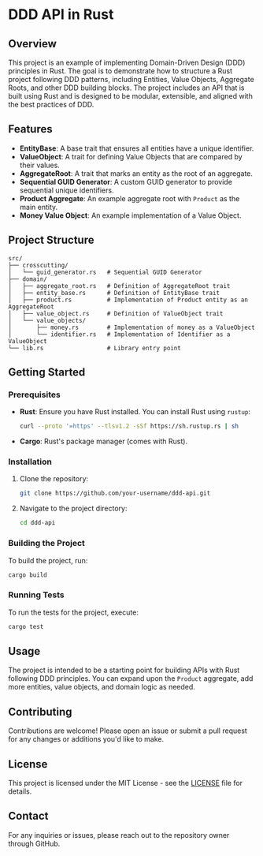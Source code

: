 # DDD API in Rust

## Overview

This project is an example of implementing Domain-Driven Design (DDD) principles in Rust. The goal is to demonstrate how to structure a Rust project following DDD patterns, including Entities, Value Objects, Aggregate Roots, and other DDD building blocks. The project includes an API that is built using Rust and is designed to be modular, extensible, and aligned with the best practices of DDD.

## Features

- **EntityBase**: A base trait that ensures all entities have a unique identifier.
- **ValueObject**: A trait for defining Value Objects that are compared by their values.
- **AggregateRoot**: A trait that marks an entity as the root of an aggregate.
- **Sequential GUID Generator**: A custom GUID generator to provide sequential unique identifiers.
- **Product Aggregate**: An example aggregate root with `Product` as the main entity.
- **Money Value Object**: An example implementation of a Value Object.

## Project Structure

```
src/
├── crosscutting/
│   └── guid_generator.rs   # Sequential GUID Generator
├── domain/
│   ├── aggregate_root.rs   # Definition of AggregateRoot trait
│   ├── entity_base.rs      # Definition of EntityBase trait
│   ├── product.rs          # Implementation of Product entity as an AggregateRoot
│   ├── value_object.rs     # Definition of ValueObject trait
│   └── value_objects/
│       ├── money.rs        # Implementation of money as a ValueObject
│       └── identifier.rs   # Implementation of Identifier as a ValueObject
└── lib.rs                  # Library entry point
```

## Getting Started

### Prerequisites

- **Rust**: Ensure you have Rust installed. You can install Rust using `rustup`:
  ```bash
  curl --proto '=https' --tlsv1.2 -sSf https://sh.rustup.rs | sh
  ```
- **Cargo**: Rust's package manager (comes with Rust).

### Installation

1. Clone the repository:
   ```bash
   git clone https://github.com/your-username/ddd-api.git
   ```
2. Navigate to the project directory:
   ```bash
   cd ddd-api
   ```

### Building the Project

To build the project, run:
```bash
cargo build
```

### Running Tests

To run the tests for the project, execute:
```bash
cargo test
```

## Usage

The project is intended to be a starting point for building APIs with Rust following DDD principles. You can expand upon the `Product` aggregate, add more entities, value objects, and domain logic as needed.

## Contributing

Contributions are welcome! Please open an issue or submit a pull request for any changes or additions you'd like to make.

## License

This project is licensed under the MIT License - see the [LICENSE](LICENSE) file for details.

## Contact

For any inquiries or issues, please reach out to the repository owner through GitHub.


